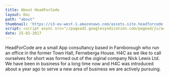 ```yaml
---
title: About HeadForCode
layout: Doc
path: "about"
thumbnail: 'https://s3-eu-west-1.amazonaws.com/assets.site.headforcode.com/icons/js.png'
script: <script async src="//pagead2.googlesyndication.com/pagead/js/adsbygoogle.js"></script>
date: 25-02-2017
---
```


HeadForCode are a small App consultancy based in Farnborough who run an office in the former Town Hall, Ferneberga House. H4C as we like to call ourselves for short was formed out of the 
oiginal company Nick Lewis Ltd. We have been in business for a long time now and H4C was introduced about a year ago to serve a new area of business we are actively pursuing.